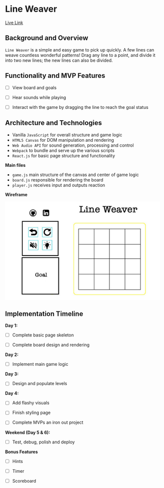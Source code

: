 # Line Weaver

[Live Link](https://github.com/xiaoyuny/javascript-project)

## Background and Overview

`Line Weaver` is a simple and easy game to pick up quickly. A few lines can weave countless wonderful patterns! Drag any line to a point, and divide it into two new lines; the new lines can also be divided.

## Functionality and MVP Features

- [ ] View board and goals

- [ ] Hear sounds while playing

- [ ] Interact with the game by dragging the line to reach the goal status

## Architecture and Technologies

- Vanilla `JavaScript` for overall structure and game logic
- `HTML5 Canvas` for DOM manipulation and rendering
- `Web Audio API` for sound generation, processing and control
- `Webpack` to bundle and serve up the various scripts
- `React.js` for basic page structure and functionality

**Main files**

- `game.js` main structure of the canvas and center of game logic
- `board.js` responsible for rendering the board
- `player.js` receives input and outputs reaction

**Wireframe**

![](readme_img/wireframe.jpg)

## Implementation Timeline

**Day 1:**

- [ ] Complete basic page skeleton

- [ ] Complete board design and rendering

**Day 2:**

- [ ] Implement main game logic

**Day 3:**

- [ ] Design and populate levels

**Day 4:**

- [ ] Add flashy visuals

- [ ] Finish styling page

- [ ] Complete MVPs an iron out project

**Weekend (Day 5 & 6):**

- [ ] Test, debug, polish and deploy

**Bonus Features**

- [ ] Hints

- [ ] Timer

- [ ] Scoreboard
